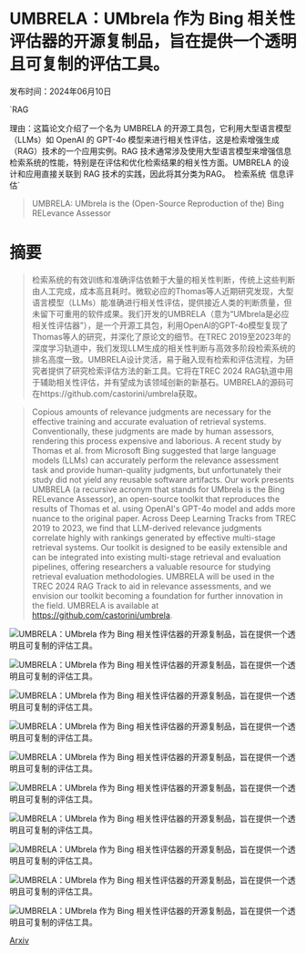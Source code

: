 # UMBRELA：UMbrela 作为 Bing 相关性评估器的开源复制品，旨在提供一个透明且可复制的评估工具。

发布时间：2024年06月10日

`RAG

理由：这篇论文介绍了一个名为 UMBRELA 的开源工具包，它利用大型语言模型（LLMs）如 OpenAI 的 GPT-4o 模型来进行相关性评估，这是检索增强生成（RAG）技术的一个应用实例。RAG 技术通常涉及使用大型语言模型来增强信息检索系统的性能，特别是在评估和优化检索结果的相关性方面。UMBRELA 的设计和应用直接关联到 RAG 技术的实践，因此将其分类为RAG。` `检索系统` `信息评估`

> UMBRELA: UMbrela is the (Open-Source Reproduction of the) Bing RELevance Assessor

# 摘要

> 检索系统的有效训练和准确评估依赖于大量的相关性判断，传统上这些判断由人工完成，成本高且耗时。微软必应的Thomas等人近期研究发现，大型语言模型（LLMs）能准确进行相关性评估，提供接近人类的判断质量，但未留下可重用的软件成果。我们开发的UMBRELA（意为“UMbrela是必应相关性评估器”），是一个开源工具包，利用OpenAI的GPT-4o模型复现了Thomas等人的研究，并深化了原论文的细节。在TREC 2019至2023年的深度学习轨道中，我们发现LLM生成的相关性判断与高效多阶段检索系统的排名高度一致。UMBRELA设计灵活，易于融入现有检索和评估流程，为研究者提供了研究检索评估方法的新工具。它将在TREC 2024 RAG轨道中用于辅助相关性评估，并有望成为该领域创新的新基石。UMBRELA的源码可在https://github.com/castorini/umbrela获取。

> Copious amounts of relevance judgments are necessary for the effective training and accurate evaluation of retrieval systems. Conventionally, these judgments are made by human assessors, rendering this process expensive and laborious. A recent study by Thomas et al. from Microsoft Bing suggested that large language models (LLMs) can accurately perform the relevance assessment task and provide human-quality judgments, but unfortunately their study did not yield any reusable software artifacts. Our work presents UMBRELA (a recursive acronym that stands for UMbrela is the Bing RELevance Assessor), an open-source toolkit that reproduces the results of Thomas et al. using OpenAI's GPT-4o model and adds more nuance to the original paper. Across Deep Learning Tracks from TREC 2019 to 2023, we find that LLM-derived relevance judgments correlate highly with rankings generated by effective multi-stage retrieval systems. Our toolkit is designed to be easily extensible and can be integrated into existing multi-stage retrieval and evaluation pipelines, offering researchers a valuable resource for studying retrieval evaluation methodologies. UMBRELA will be used in the TREC 2024 RAG Track to aid in relevance assessments, and we envision our toolkit becoming a foundation for further innovation in the field. UMBRELA is available at https://github.com/castorini/umbrela.

![UMBRELA：UMbrela 作为 Bing 相关性评估器的开源复制品，旨在提供一个透明且可复制的评估工具。](../../../paper_images/2406.06519/dl19-passage.png)

![UMBRELA：UMbrela 作为 Bing 相关性评估器的开源复制品，旨在提供一个透明且可复制的评估工具。](../../../paper_images/2406.06519/dl20-passage.png)

![UMBRELA：UMbrela 作为 Bing 相关性评估器的开源复制品，旨在提供一个透明且可复制的评估工具。](../../../paper_images/2406.06519/dl21-passage.png)

![UMBRELA：UMbrela 作为 Bing 相关性评估器的开源复制品，旨在提供一个透明且可复制的评估工具。](../../../paper_images/2406.06519/dl22-passage-1.png)

![UMBRELA：UMbrela 作为 Bing 相关性评估器的开源复制品，旨在提供一个透明且可复制的评估工具。](../../../paper_images/2406.06519/dl23-passage-1.png)

![UMBRELA：UMbrela 作为 Bing 相关性评估器的开源复制品，旨在提供一个透明且可复制的评估工具。](../../../paper_images/2406.06519/scatter_plot_qrels.dl19-passage_gpt-4o_0123_100_0_1.png)

![UMBRELA：UMbrela 作为 Bing 相关性评估器的开源复制品，旨在提供一个透明且可复制的评估工具。](../../../paper_images/2406.06519/scatter_plot_qrels.dl20-passage_gpt-4o_0123_100_0_1.png)

![UMBRELA：UMbrela 作为 Bing 相关性评估器的开源复制品，旨在提供一个透明且可复制的评估工具。](../../../paper_images/2406.06519/scatter_plot_qrels.dl21-passage_gpt-4o_0123_100_0_1.png)

![UMBRELA：UMbrela 作为 Bing 相关性评估器的开源复制品，旨在提供一个透明且可复制的评估工具。](../../../paper_images/2406.06519/scatter_plot_qrels.dl22-passage_gpt-4o_0123_100_0_1.png)

![UMBRELA：UMbrela 作为 Bing 相关性评估器的开源复制品，旨在提供一个透明且可复制的评估工具。](../../../paper_images/2406.06519/scatter_plot_qrels.dl23-passage_gpt-4o_0123_100_0_1_duped.png)

[Arxiv](https://arxiv.org/abs/2406.06519)